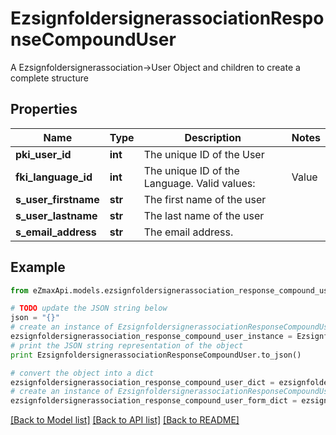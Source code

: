 # EzsignfoldersignerassociationResponseCompoundUser

A Ezsignfoldersignerassociation->User Object and children to create a complete structure

## Properties
Name | Type | Description | Notes
------------ | ------------- | ------------- | -------------
**pki_user_id** | **int** | The unique ID of the User | 
**fki_language_id** | **int** | The unique ID of the Language.  Valid values:  |Value|Description| |-|-| |1|French| |2|English| | 
**s_user_firstname** | **str** | The first name of the user | 
**s_user_lastname** | **str** | The last name of the user | 
**s_email_address** | **str** | The email address. | 

## Example

```python
from eZmaxApi.models.ezsignfoldersignerassociation_response_compound_user import EzsignfoldersignerassociationResponseCompoundUser

# TODO update the JSON string below
json = "{}"
# create an instance of EzsignfoldersignerassociationResponseCompoundUser from a JSON string
ezsignfoldersignerassociation_response_compound_user_instance = EzsignfoldersignerassociationResponseCompoundUser.from_json(json)
# print the JSON string representation of the object
print EzsignfoldersignerassociationResponseCompoundUser.to_json()

# convert the object into a dict
ezsignfoldersignerassociation_response_compound_user_dict = ezsignfoldersignerassociation_response_compound_user_instance.to_dict()
# create an instance of EzsignfoldersignerassociationResponseCompoundUser from a dict
ezsignfoldersignerassociation_response_compound_user_form_dict = ezsignfoldersignerassociation_response_compound_user.from_dict(ezsignfoldersignerassociation_response_compound_user_dict)
```
[[Back to Model list]](../README.md#documentation-for-models) [[Back to API list]](../README.md#documentation-for-api-endpoints) [[Back to README]](../README.md)


